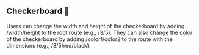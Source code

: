 ## Checkerboard 🏁

Users can change the width and height of the checkerboard by adding /width/height to the root route (e.g., /3/5). They can also change the color of the checkerboard by adding /color1/color2 to the route with the dimensions (e.g., /3/5/red/black). 
